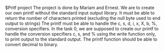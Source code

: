 $Pritf project 
The project is done by Mariam and Ernest.
We are to create our own printf without the standard input output library.
It must be able to return the number of characters printed (excluding the null byte used to end output to strings)
The printf must be able to handle the c, s, d, i, x, X, b, %, conversion specifiers.
In the task 0, we are supposed to create our printf to handle the conversion specifiers c, s, 
and % using the write function only, to print output to the standard output. 
The printf function should be able to convert decimal to binary.
